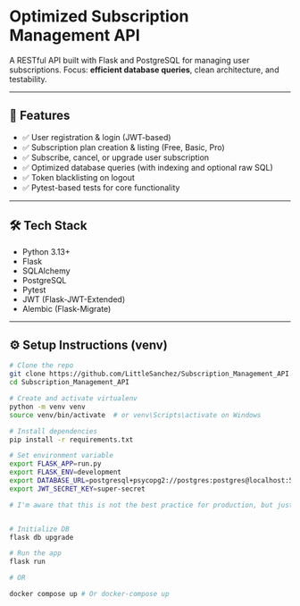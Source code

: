 # Optimized Subscription Management API

A RESTful API built with Flask and PostgreSQL for managing user subscriptions.
Focus: **efficient database queries**, clean architecture, and testability.

---

## 🚀 Features

- ✅ User registration & login (JWT-based)
- ✅ Subscription plan creation & listing (Free, Basic, Pro)
- ✅ Subscribe, cancel, or upgrade user subscription
- ✅ Optimized database queries (with indexing and optional raw SQL)
- ✅ Token blacklisting on logout
- ✅ Pytest-based tests for core functionality

---

## 🛠️ Tech Stack

- Python 3.13+
- Flask
- SQLAlchemy
- PostgreSQL
- Pytest
- JWT (Flask-JWT-Extended)
- Alembic (Flask-Migrate)

---

## ⚙️ Setup Instructions (venv)

```bash
# Clone the repo
git clone https://github.com/LittleSanchez/Subscription_Management_API.git
cd Subscription_Management_API

# Create and activate virtualenv
python -m venv venv
source venv/bin/activate  # or venv\Scripts\activate on Windows

# Install dependencies
pip install -r requirements.txt

# Set environment variable
export FLASK_APP=run.py
export FLASK_ENV=development
export DATABASE_URL=postgresql+psycopg2://postgres:postgres@localhost:5435/subscriptions
export JWT_SECRET_KEY=super-secret

# I'm aware that this is not the best practice for production, but just to simplify the setup


# Initialize DB
flask db upgrade

# Run the app
flask run

# OR

docker compose up # Or docker-compose up
```

